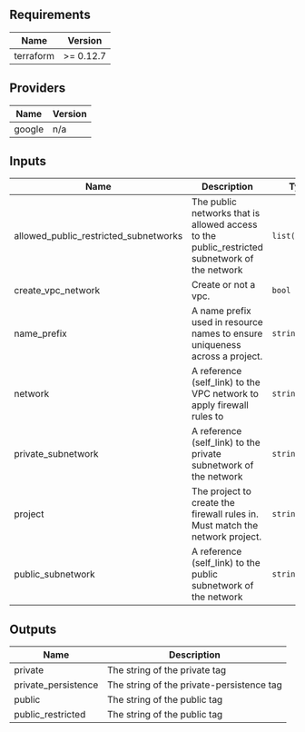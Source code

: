 ## Requirements

| Name | Version |
|------|---------|
| terraform | >= 0.12.7 |

## Providers

| Name | Version |
|------|---------|
| google | n/a |

## Inputs

| Name | Description | Type | Default | Required |
|------|-------------|------|---------|:--------:|
| allowed\_public\_restricted\_subnetworks | The public networks that is allowed access to the public\_restricted subnetwork of the network | `list(string)` | `[]` | no |
| create\_vpc\_network | Create or not a vpc. | `bool` | `true` | no |
| name\_prefix | A name prefix used in resource names to ensure uniqueness across a project. | `string` | n/a | yes |
| network | A reference (self\_link) to the VPC network to apply firewall rules to | `string` | n/a | yes |
| private\_subnetwork | A reference (self\_link) to the private subnetwork of the network | `string` | n/a | yes |
| project | The project to create the firewall rules in. Must match the network project. | `string` | n/a | yes |
| public\_subnetwork | A reference (self\_link) to the public subnetwork of the network | `string` | n/a | yes |

## Outputs

| Name | Description |
|------|-------------|
| private | The string of the private tag |
| private\_persistence | The string of the private-persistence tag |
| public | The string of the public tag |
| public\_restricted | The string of the public tag |

